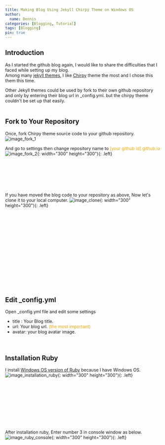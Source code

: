 ```yaml
---
title: Making Blog Using Jekyll Chirpy Theme on Windows OS
author:
  name: Dennis
categories: [Blogging, Tutorial]
tags: [Blogging]
pin: true
---
```


## Introduction
As I started the github blog again, I would like to share the difficulties that I faced while setting up my blog.<br>
Among many [jekyll themes](https://jekyll-themes.com/free/), I like [Chirpy](https://jekyll-themes.com/chirpy/) theme the most and I chose this them this time. 

Other Jekyll themes could be used by fork to their own github repository and only by entering their blog url in _config.yml.
but the chirpy theme couldn't be set up that easily.<br><br>

## Fork to Your Repository
Once, fork Chirpy theme source code to your github repository. 
![image_fork_1]({{site.url}}/assets/img/2022-01-09-making-blog-using-jekyll-chirpy-theme-on-windows-os/fork_1.png)

And go to settings then change repository name to <span style="color:orange">[your github id].github.io</span>
![image_fork_2]({{site.url}}/assets/img/2022-01-09-making-blog-using-jekyll-chirpy-theme-on-windows-os/fork_2.png){: width="300" height="300"){: .left}<br><br><br><br><br><br><br>


If you have moved the blog code to your repository as above, Now let's clone it to your local computer.
![image_clone]({{site.url}}/assets/img/2022-01-09-making-blog-using-jekyll-chirpy-theme-on-windows-os/clone.png){: width="300" height="300"){: .left}<br><br><br><br><br><br><br><br><br><br><br><br><br><br><br><br>

## Edit _config.yml
Open _config.yml file and edit some settings
- title : Your Blog title.
- url:  Your blog url. <span style="color:orange">(the most important)</span> 
- avatar: your blog avatar image.   
<br><br>

## Installation Ruby
I install [Windows OS version of Ruby](https://rubyinstaller.org/downloads/) because I have Windows OS.<br>
![image_installation_ruby]({{site.url}}/assets/img/2022-01-09-making-blog-using-jekyll-chirpy-theme-on-windows-os/installation_ruby.png){: width="300" height="300"){: .left}<br><br><br><br><br><br><br><br><br><br>

After installation ruby, Enter number 3 in console window as below.<br>
![image_ruby_console]({{site.url}}/assets/img/2022-01-09-making-blog-using-jekyll-chirpy-theme-on-windows-os/ruby_console.png){: width="300" height="300"){: .left}<br><br><br><br><br><br><br>
